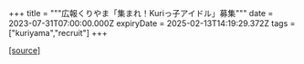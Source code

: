 +++
title = """広報くりやま「集まれ！Kuriっ子アイドル」募集"""
date = 2023-07-31T07:00:00.000Z
expiryDate = 2025-02-13T14:19:29.372Z
tags = ["kuriyama","recruit"]
+++


[[source]](https://www.town.kuriyama.hokkaido.jp/site/koho/23257.html)
